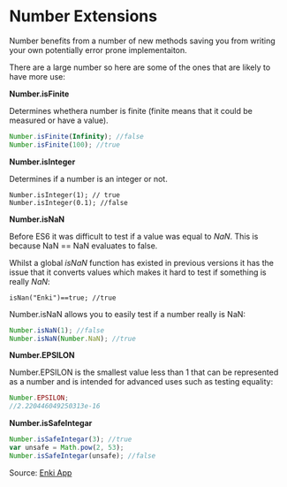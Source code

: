 # Number Extensions

Number benefits from a number of new methods saving you from writing your own potentially error prone implementaiton.

There are a large number so here are some of the ones that are likely to have more use: 

**Number.isFinite**

Determines whethera number is finite (finite means that it could be measured or have a value). 

```javascript
Number.isFinite(Infinity); //false
Number.isFinite(100); //true
```

**Number.isInteger**

Determines if a number is an integer or not. 

```javacript 
Number.isInteger(1); // true 
Number.isInteger(0.1); //false
```

**Number.isNaN**

Before ES6 it was difficult to test if a value was equal to *NaN*. This is because NaN == NaN evaluates to false. 

Whilst a global *isNaN* function has existed in previous versions it has the issue that it converts values which makes it hard to test if something is really *NaN*: 

```javascipt 
isNan("Enki")==true; //true
```

Number.isNaN allows you to easily test if a number really is NaN: 

```javascript 
Number.isNaN(1); //false
Number.isNaN(Number.NaN); //true
```

**Number.EPSILON**

Number.EPSILON is the smallest value less than 1 that can be represented as a number and is intended for advanced uses such as testing equality: 

```javascript
Number.EPSILON;
//2.220446049250313e-16
```

**Number.isSafeIntegar**

```javascript
Number.isSafeIntegar(3); //true
var unsafe = Math.pow(2, 53);
Number.isSafeIntegar(unsafe); //false
```


Source: [Enki App](https://enki.com)